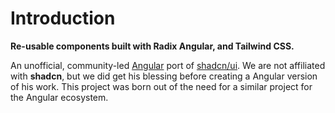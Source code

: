 # Introduction
**Re-usable components built with Radix Angular, and Tailwind CSS.**


An unofficial, community-led [Angular](https://angular.dev) port of [shadcn/ui](https://ui.shadcn.com/).
We are not affiliated with **shadcn**, but we did get his blessing before creating a Angular version of his work.
This project was born out of the need for a similar project for the Angular ecosystem.
